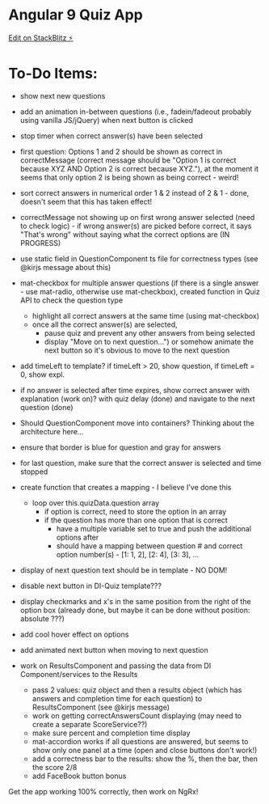 # Angular 9 Quiz App

[Edit on StackBlitz ⚡️](https://stackblitz.com/edit/angular-9-quiz-app)

# To-Do Items:
- show next new questions
- add an animation in-between questions (i.e., fadein/fadeout probably using vanilla JS/jQuery) when next button is clicked
- stop timer when correct answer(s) have been selected

- first question: Options 1 and 2 should be shown as correct in correctMessage (correct message should be "Option 1 is correct because XYZ AND Option 2 is correct because XYZ."), at the moment it seems that only option 2 is being shown as being correct - weird!

- sort correct answers in numerical order 1 & 2 instead of 2 & 1 - done, doesn't seem that this has taken effect!
- correctMessage not showing up on first wrong answer selected (need to check logic) - if wrong answer(s) are picked before correct, it says "That's wrong" without saying what the correct options are (IN PROGRESS)

- use static field in QuestionComponent ts file for correctness types (see @kirjs message about this)

- mat-checkbox for multiple answer questions (if there is a single answer - use mat-radio, otherwise use mat-checkbox), created function in Quiz API to check the question type
	- highlight all correct answers at the same time (using mat-checkbox)
	- once all the correct answer(s) are selected,
		- pause quiz and prevent any other answers from being selected
		- display "Move on to next question...") or somehow animate the next button so it's obvious to move to the next question

- add timeLeft to template? if timeLeft > 20, show question, if timeLeft = 0, show expl.
- if no answer is selected after time expires, show correct answer with explanation (work on)? with quiz delay (done) and navigate to the next question (done)
- Should QuestionComponent move into containers? Thinking about the architecture here...
- ensure that border is blue for question and gray for answers
- for last question, make sure that the correct answer is selected and time stopped

- create function that creates a mapping - I believe I've done this
	- loop over this.quizData.question array
		- if option is correct, need to store the option in an array
		- if the question has more than one option that is correct
			- have a multiple variable set to true and push the additional options after
			- should have a mapping between question # and correct option number(s) - [1: 1, 2], [2: 4], [3: 3], ...
- display of next question text should be in template - NO DOM!
- disable next button in DI-Quiz template???
- display checkmarks and x's in the same position from the right of the option box (already done, but maybe it can be done without position: absolute ???)

- add cool hover effect on options
- add animated next button when moving to next question

- work on ResultsComponent and passing the data from DI Component/services to the Results
	- pass 2 values: quiz object and then a results object (which has answers and completion time for each question) to ResultsComponent (see @kirjs message)
	- work on getting correctAnswersCount displaying (may need to create a separate ScoreService??)
	- make sure percent and completion time display
	- mat-accordion works if all questions are answered, but seems to show only one panel at a time (open and close buttons don't work!)
	- add a correctness bar to the results: show the %, then the bar, then the score 2/8
	- add FaceBook button bonus

Get the app working 100% correctly, then work on NgRx!
